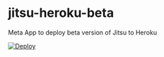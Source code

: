 # jitsu-heroku-beta
Meta App to deploy beta version of Jitsu to Heroku

[![Deploy](https://www.herokucdn.com/deploy/button.svg)](https://heroku.com/deploy?template=https://github.com/jitsucom/jitsu-heroku-beta)
